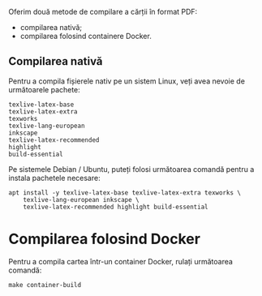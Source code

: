 Oferim două metode de compilare a cărții în format PDF:

* compilarea nativă;
* compilarea folosind containere Docker.

## Compilarea nativă

Pentru a compila fișierele nativ pe un sistem Linux, veți avea nevoie de următoarele pachete:

```
texlive-latex-base
texlive-latex-extra
texworks
texlive-lang-european
inkscape
texlive-latex-recommended
highlight
build-essential
```

Pe sistemele Debian / Ubuntu, puteți folosi următoarea comandă pentru a instala pachetele necesare:

```
apt install -y texlive-latex-base texlive-latex-extra texworks \
    texlive-lang-european inkscape \
    texlive-latex-recommended highlight build-essential
```

# Compilarea folosind Docker

Pentru a compila cartea într-un container Docker, rulați următoarea comandă:

```
make container-build
```
